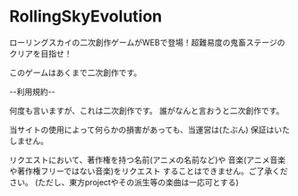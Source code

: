 # RollingSkyEvolution
ローリングスカイの二次創作ゲームがWEBで登場！超難易度の鬼畜ステージのクリアを目指せ！

このゲームはあくまで二次創作です。

--利用規約--

何度も言いますが、これは二次創作です。
誰がなんと言おうと二次創作です。

当サイトの使用によって何らかの損害があっても、当運営は(たぶん)
保証はいたしません。

リクエストにおいて、著作権を持つ名前(アニメの名前など)や
音楽(アニメ音楽や著作権フリーではない音楽)をリクエスト
することはできません。ご了承ください。
(ただし、東方projectやその派生等の楽曲は一応可とする)
